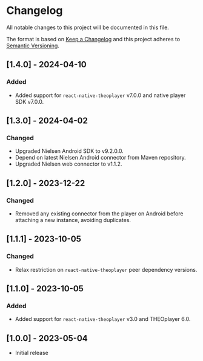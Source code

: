 # Changelog

All notable changes to this project will be documented in this file.

The format is based on [Keep a Changelog](http://keepachangelog.com/en/1.0.0/)
and this project adheres to [Semantic Versioning](http://semver.org/spec/v2.0.0.html).

## [1.4.0] - 2024-04-10

### Added

- Added support for `react-native-theoplayer` v7.0.0 and native player SDK v7.0.0.

## [1.3.0] - 2024-04-02

### Changed

- Upgraded Nielsen Android SDK to v9.2.0.0.
- Depend on latest Nielsen Android connector from Maven repository.
- Upgraded Nielsen web connector to v1.1.2.

## [1.2.0] - 2023-12-22

### Changed

- Removed any existing connector from the player on Android before attaching a new instance, avoiding duplicates.

## [1.1.1] - 2023-10-05

### Changed

- Relax restriction on `react-native-theoplayer` peer dependency versions.

## [1.1.0] - 2023-10-05

### Added

- Added support for `react-native-theoplayer` v3.0 and THEOplayer 6.0.

## [1.0.0] - 2023-05-04

- Initial release
